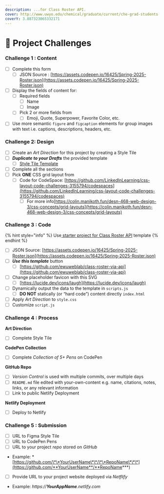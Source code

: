 ```yaml
---
description: ...for Class Roster API.
cover: http://www.uwyo.edu/chemical/graduate/current/che-grad-students-2017.jpg
coverY: 3.887323065332171
---
```


# 💯 Project Challenges

### Challenge 1 : Content

* [ ] Complete this form
  * [ ] JSON Source : [https://assets.codepen.io/16425/Spring-2025-Roster.json](https://assets.codepen.io/16425/Spring-2025-Roster.json)
* [ ] Display the fields of content for:&#x20;
  * [ ] Required fields
    * [ ] Name
    * [ ] Image
  * [ ] Pick 2 or more fields from
    * [ ] Emoji, Quote, Superpower, Favorite Color, etc.&#x20;
* [ ] Use more semantic `figure` and `figcaption` elements for group images with text i.e. captions, descriptions, headers, etc.&#x20;

### Challenge 2: Design

* [ ] Create an _Art Direction_ for this project by creating a Style Tile
* [ ] _**Duplicate to your Drafts**_ the provided template
  * [ ] [Style Tile Template](https://www.figma.com/file/HTQXrZJ0sPu7af8wT4YSWw/Style-Tile-Template?node-id=0%3A1\&t=NJEi1nKexF7VPhrY-1)
* [ ] Complete all the sections
* [ ] Pick **ONE** CSS grid layout from&#x20;
  * [ ] Code for CodeSpace: [https://github.com/LinkedInLearning/css-layout-code-challenges-3155794/codespaces](https://github.com/LinkedInLearning/css-layout-code-challenges-3155794/codespaces)
    * [ ] For more info[https://colin.manikoth.fun/desn-468-web-design-3/css-concepts/grid-layouts](https://colin.manikoth.fun/desn-468-web-design-3/css-concepts/grid-layouts)

### Challenge 3 : Code

{% hint style="info" %}
Use[ starter project for Class Roster API](https://github.com/ewuweblab/class-roster-via-api) template
{% endhint %}

* [ ] JSON Source: [https://assets.codepen.io/16425/Spring-2025-Roster.json](https://assets.codepen.io/16425/Spring-2025-Roster.json)
* [ ] _**Use this template**_ button
  * [ ] [https://github.com/ewuweblab/class-roster-via-api](https://github.com/ewuweblab/class-roster-via-api)
* [ ] Change placeholder favicon with this SVG
  * [ ] [https://lucide.dev/icons/laugh](https://lucide.dev/icons/laugh)
* [ ] Dynamically output the data to the template in `scripts.js`&#x20;
  * [ ] **DO NOT** statically (or “hard code”) content directly `index.html`
* [ ] Apply _Art Direction_ to `style.css`
* [ ] Customize `script.js`

### Challenge 4 : Process

**Art Direction**

* [ ] Complete Style Tile

**CodePen Collection**

* [ ] Complete _Collection of 5+ Pens_ on CodePen

**GitHub Repo**

* [ ] _Version Control_ is used with multiple commits, over multiple days
* [ ] `README.md` file edited with your-own-content e.g. name, citations, notes, links, or any relevant information
* [ ] Link to public Netlify Deployment

**Netlify Deployment**

* [ ] Deploy to Netlify

### Challenge 5 : Submission

* [ ] URL to Figma Style Tile
* [ ] URL to CodePen Pens
* [ ] URL to your project _repo_ stored on _GitHub_

- Example: \*[https://github.com/\*\*YourUserName\*\*/\*\*RepoName\*\*\*](https://github.com/**YourUserName**/**RepoName***)

* [ ] Provide URL to your project website deployed via _Netflify_

- Example: _https://**YourAppName**.netlify.com_
